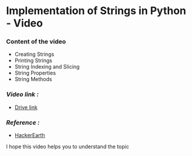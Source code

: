# Implementation of Strings in Python - Video

### Content of the video
- Creating Strings
- Printing Strings
- String Indexing and Slicing
- String Properties
- String Methods



### ***Video link :***
* [Drive link](https://drive.google.com/file/d/1aVOEry-1_NpYuviLYIdCOX4WOb2fKI7C/view?usp=sharing)

### ***Reference :***
* [HackerEarth](https://www.hackerearth.com/practice/python/getting-started/string/tutorial/)


I hope this video helps you to understand the topic